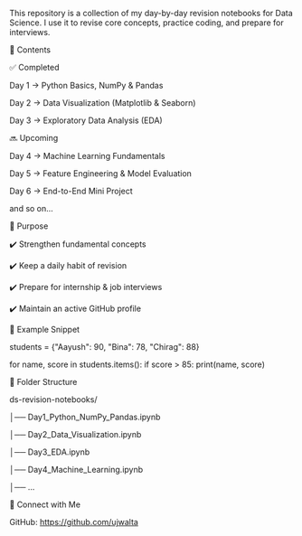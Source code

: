 This repository is a collection of my day-by-day revision notebooks for Data Science.
I use it to revise core concepts, practice coding, and prepare for interviews.

🔹 Contents

✅ Completed

Day 1 → Python Basics, NumPy & Pandas

Day 2 → Data Visualization (Matplotlib & Seaborn)

Day 3 → Exploratory Data Analysis (EDA)

🔜 Upcoming

Day 4 → Machine Learning Fundamentals

Day 5 → Feature Engineering & Model Evaluation

Day 6 → End-to-End Mini Project

and so on...

🔹 Purpose

✔️ Strengthen fundamental concepts

✔️ Keep a daily habit of revision

✔️ Prepare for internship & job interviews

✔️ Maintain an active GitHub profile

🔹 Example Snippet

students = {"Aayush": 90, "Bina": 78, "Chirag": 88}

for name, score in students.items():
    if score > 85:
        print(name, score)

🔹 Folder Structure

ds-revision-notebooks/

│── Day1_Python_NumPy_Pandas.ipynb

│── Day2_Data_Visualization.ipynb

│── Day3_EDA.ipynb

│── Day4_Machine_Learning.ipynb

│── ...

🔹 Connect with Me

GitHub: https://github.com/ujwalta


